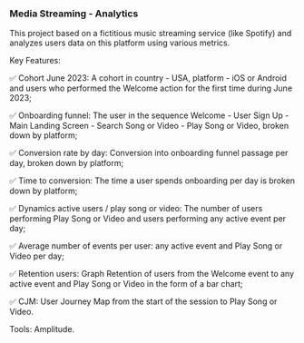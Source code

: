 ### Media Streaming - Analytics

This project based on a fictitious music streaming service (like Spotify) and analyzes users data on this platform using various metrics.

Key Features:

✅ Cohort June 2023: A cohort in country - USA, platform -  iOS or Android and users who performed the Welcome action for the first time during June 2023;

✅ Onboarding funnel: The user in the sequence Welcome - User Sign Up - Main Landing Screen - Search Song or Video - Play Song or Video, broken down by platform;

✅ Conversion rate by day: Conversion into onboarding funnel passage per day, broken down by platform;

✅ Time to conversion: The time a user spends onboarding per day is broken down by platform;

✅ Dynamics active users / play song or video: The number of users performing Play Song or Video and users performing any active event per day;

✅ Average number of events per user: any active event and Play Song or Video per day;

✅ Retention users: Graph Retention of users from the Welcome event to any active event and Play Song or Video in the form of a bar chart;

✅ CJM: User Journey Map from the start of the session to Play Song or Video.

Tools: Amplitude.